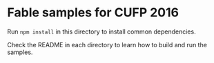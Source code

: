 # Fable samples for CUFP 2016

Run `npm install` in this directory to install common dependencies.

Check the README in each directory to learn how to build and run the samples.